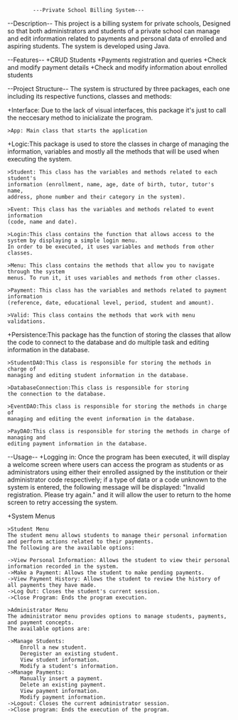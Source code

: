 			---Private School Billing System---

--Description--
This project is a billing system for private schools, Designed so that both 
administrators and students of a private school can manage and edit information 
related to payments and personal data of enrolled and aspiring students.
The system is developed using Java.

--Features--
+CRUD Students
+Payments registration and queries
+Check and modify payment details
+Check and modify information about enrolled students

--Project Structure--
The system is structured by three packages, each one including its respective functions, 
classes and methods:

+Interface: Due to the lack of visual interfaces, this package it's just to call the neccesary 
method to inicializate the program.
	
	>App: Main class that starts the application

+Logic:This package is used to store the classes in charge of managing the information, 
variables and mostly all the methods that will be used when executing the system.

	>Student: This class has the variables and methods related to each student's 
	information (enrollment, name, age, date of birth, tutor, tutor's name, 
	address, phone number and their category in the system).

	>Event: This class has the variables and methods related to event information 
	(code, name and date).

	>Login:This class contains the function that allows access to the system by displaying a simple login menu. 
	In order to be executed, it uses variables and methods from other classes.

	>Menu: This class contains the methods that allow you to navigate through the system 
	menus. To run it, it uses variables and methods from other classes.

	>Payment: This class has the variables and methods related to payment information 
	(reference, date, educational level, period, student and amount).

	>Valid: This class contains the methods that work with menu validations.

+Persistence:This package has the function of storing the classes that allow the code to connect to the database
and do multiple task and editing information in the database.

	>StudentDAO:This class is responsible for storing the methods in charge of 
	managing and editing student information in the database.

	>DatabaseConnection:This class is responsible for storing 
	the connection to the database.

	>EventDAO:This class is responsible for storing the methods in charge of 
	managing and editing the event information in the database.

	>PayDAO:This class is responsible for storing the methods in charge of managing and 
	editing payment information in the database.

--Usage--
+Logging in: Once the program has been executed, it will display a welcome screen where users can access the program as 
students or as administrators using either their enrolled assigned by the institution or their administrator code respectively;
if a type of data or a code unknown to the system is entered, the following message will be displayed: "Invalid registration. 
Please try again." and it will allow the user to return to the home screen to retry accessing the system.

+System Menus

	>Student Menu
	The student menu allows students to manage their personal information and perform actions related to their payments. 
	The following are the available options:

	->View Personal Information: Allows the student to view their personal information recorded in the system.
	->Make a Payment: Allows the student to make pending payments.
	->View Payment History: Allows the student to review the history of all payments they have made.
	->Log Out: Closes the student's current session.
	->Close Program: Ends the program execution.
	
	>Administrator Menu
	The administrator menu provides options to manage students, payments, and payment concepts. 
	The available options are:

	->Manage Students:
		Enroll a new student.
		Deregister an existing student.
		View student information.
		Modify a student's information.
	->Manage Payments:
		Manually insert a payment.
		Delete an existing payment.
		View payment information.
		Modify payment information.
	->Logout: Closes the current administrator session.
	->Close program: Ends the execution of the program.


